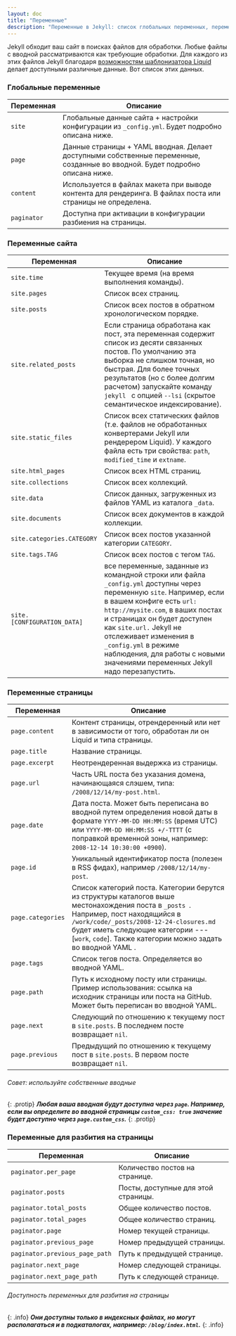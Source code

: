 ```yaml
---
layout: doc
title: "Переменные"
description: "Переменные в Jekyll: список глобальных переменных, переменных сайта и страницы. Переменные для пагинации."
---
```

Jekyll обходит ваш сайт в поисках файлов для обработки. Любые файлы с вводной рассматриваются как требующие обработки. Для каждого из этих файлов Jekyll  благодаря [возможностям шаблонизатора Liquid](https://github.com/Shopify/liquid/wiki) делает доступными различные данные. Вот список этих данных.

### Глобальные переменные

Переменная |Описание
-----------|--------
`site` | Глобальные данные сайта + настройки конфигурации из `_config.yml`. Будет подробно описана ниже.
`page` | Данные страницы + YAML вводная. Делает доступными собственные переменные, созданные во вводной. Будет подробно описана ниже.
`content` | Используется в файлах макета при выводе контента для рендеринга. В файлах поста или страницы не определена.
`paginator` | Доступна при активации в конфигурации разбиения на страницы.


### Переменные сайта

Переменная |Описание
-----------|--------
`site.time` | Текущее время (на время выполнения команды).
`site.pages` | Список всех страниц.
`site.posts` | Список всех постов в обратном хронологическом порядке.
`site.related_posts` | Если страница обработана как пост, эта переменная содержит список из десяти связанных постов. По умолчанию эта выборка не слишком точная, но быстрая. Для более точных результатов (но с более долгим расчетом) запускайте команду `jekyll ` с опцией `--lsi` (скрытое семантическое индексирование).
`site.static_files` | Список всех статических файлов (т.е. файлов не обработанных конвертерами Jekyll или рендерером Liquid). У каждого файла есть три свойства: `path`, `modified_time` и `extname`.
`site.html_pages` | Список всех HTML страниц.
`site.collections` | Список всех коллекций.
`site.data` |Список данных, загруженных из файлов YAML из каталога `_data`.
`site.documents` |Список всех документов в каждой коллекции.
`site.categories.CATEGORY` | Список всех постов указанной категории `CATEGORY`.
`site.tags.TAG` | Список всех постов с тегом `TAG`.
`site.[CONFIGURATION_DATA]` | все переменные, заданные из командной строки или файла `_config.yml` доступны через переменную `site`. Например, если в вашем конфиге есть `url: http://mysite.com`, в ваших постах и страницах он будет доступен как  `site.url.` Jekyll не отслеживает изменения в `_config.yml` в режиме наблюдения, для работы с новыми значениями переменных  Jekyll надо перезапустить.

### Переменные страницы

Переменная |Описание
-----------|--------
`page.content` | Контент страницы, отрендеренный или нет в зависимости от того, обработан ли он Liquid  и типа страницы.
`page.title` |Название страницы.
`page.excerpt` |Неотрендеренная выдержка из страницы.
`page.url` |Часть URL поста без указания домена, начинающаяся слэшем, типа: `/2008/12/14/my-post.html`.
`page.date` |Дата поста. Может быть переписана во вводной путем определения новой даты в формате `YYYY-MM-DD HH:MM:SS` (время UTC) или `YYYY-MM-DD HH:MM:SS +/-TTTT` (с поправкой временной зоны, например: `2008-12-14 10:30:00 +0900`).
`page.id` | Уникальный идентификатор поста (полезен в RSS фидах), например `/2008/12/14/my-post`.
`page.categories` |Список категорий поста. Категории берутся из структуры каталогов выше местонахождения поста в  `_posts `. Например, пост находящийся в  `/work/code/_posts/2008-12-24-closures.md ` будет иметь следующие категории ---  [`work`, `code`]. Также категории можно задать во вводной  YAML .
`page.tags` | Список тегов поста. Определяется во вводной YAML.
`page.path` | Путь к исходному посту или страницы. Пример использования: ссылка на исходник страницы или поста на GitHub. Может быть переписан во вводной YAML.
`page.next` |Следующий по отношению к текущему пост в `site.posts`. В последнем посте возвращает `nil`.
`page.previous` | Предыдущий по отношению к текущему пост в `site.posts`. В первом посте возвращает `nil`.

###### Совет: используйте собственные вводные
{: .protip}
***Любая ваша вводная будут доступна через `page`. Например, если вы определите во вводной страницы `custom_css: true` значение будет доступно через `page.custom_css`.***
{: .protip}

### Переменные для разбития на страницы

Переменная |Описание
-----------|--------
`paginator.per_page` | Количество постов на странице.
`paginator.posts` |Посты, доступные для этой страницы.
`paginator.total_posts` |Общее количество постов.
`paginator.total_pages` |Общее количество страниц.
`paginator.page` |Номер текущей страницы.
`paginator.previous_page` |Номер предыдущей страницы.
`paginator.previous_page_path` |Путь к предыдущей странице.
`paginator.next_page` |Номер следующей страницы.
`paginator.next_page_path` | Путь к следующей странице.

###### Доступность переменных для разбития на страницы
{: .info}
***Они доступны только в индексных файлах, но могут располагаться и в подкаталогах, например: `/blog/index.html`.***
{: .info}
